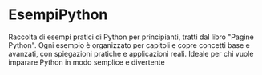 # EsempiPython
Raccolta di esempi pratici di Python per principianti, tratti dal libro "Pagine Python". Ogni esempio è organizzato per capitoli e copre concetti base e avanzati, con spiegazioni pratiche e applicazioni reali. Ideale per chi vuole imparare Python in modo semplice e divertente
